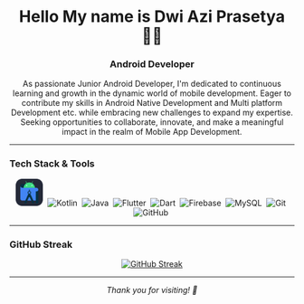 <!-- Пример README.md -->

<h1 align="center">Hello My name is Dwi Azi Prasetya 👨‍💻</h1>
<h3 align="center">Android Developer</h3>

<p align="center">
As passionate Junior Android Developer, I'm dedicated to continuous learning and growth in the dynamic world of mobile development. Eager to contribute my skills in Android Native Development and Multi platform Development etc. while embracing new challenges to expand my expertise. Seeking opportunities to collaborate, innovate, and make a meaningful impact in the realm of Mobile App Development.
</p>

---

### Tech Stack & Tools

<p align="center">
  <!-- Android -->
  <img src="https://raw.githubusercontent.com/tandpfun/skill-icons/refs/heads/main/icons/AndroidStudio-Dark.svg" title="Android" alt="Android" width="48" height="48"/>&nbsp;
  <!-- Kotlin -->
  <img src="https://cdn.jsdelivr.net/gh/devicons/devicon/icons/kotlin/kotlin-original.svg" title="Kotlin" alt="Kotlin" width="48" height="48"/>&nbsp;
  <!-- Java -->
  <img src="https://cdn.jsdelivr.net/gh/devicons/devicon/icons/java/java-original.svg" title="Java" alt="Java" width="48" height="48"/>&nbsp;
  <!-- Flutter -->
  <img src="https://cdn.jsdelivr.net/gh/devicons/devicon/icons/flutter/flutter-original.svg" title="Flutter" alt="Flutter" width="48" height="48"/>&nbsp;
  <!-- Dart -->
  <img src="https://cdn.jsdelivr.net/gh/devicons/devicon/icons/dart/dart-original.svg" title="Dart" alt="Dart" width="48" height="48"/>&nbsp;
  <!-- Firebase -->
  <img src="https://cdn.jsdelivr.net/gh/devicons/devicon/icons/firebase/firebase-plain.svg" title="Firebase" alt="Firebase" width="48" height="48"/>&nbsp;
  <!-- MySQL -->
  <img src="https://cdn.jsdelivr.net/gh/devicons/devicon/icons/mysql/mysql-original.svg" title="MySQL" alt="MySQL" width="48" height="48"/>&nbsp;
  <!-- Git -->
  <img src="https://cdn.jsdelivr.net/gh/devicons/devicon/icons/git/git-original.svg" title="Git" alt="Git" width="48" height="48"/>&nbsp;
  <!-- GitHub -->
  <img src="https://cdn.jsdelivr.net/gh/devicons/devicon/icons/github/github-original.svg" title="GitHub" alt="GitHub" width="48" height="48"/>&nbsp;
</p>

---

### GitHub Streak

<p align="center">
  <a href="https://git.io/streak-stats">
    <img src="https://github-readme-streak-stats.herokuapp.com?user=dwiaziprasetya&theme=dark&hide_border=true" alt="GitHub Streak"/>
  </a>
</p>

---

<p align="center">
  <i>Thank you for visiting! 🙌</i>
</p>
